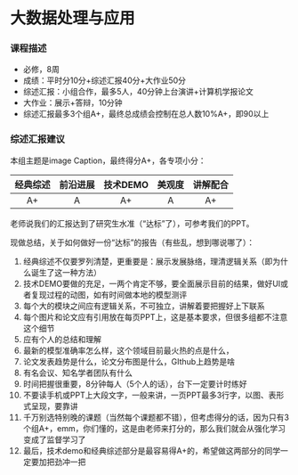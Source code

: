# 大数据处理与应用

### 课程描述

- 必修，8周
- 成绩：平时分10分+综述汇报40分+大作业50分
- 综述汇报：小组合作，最多5人，40分钟上台演讲+计算机学报论文
- 大作业：展示+答辩，10分钟
- 综述汇报最多3个组A+，最终总成绩会控制在总人数10%A+，即90以上



### 综述汇报建议

本组主题是image Caption，最终得分A+，各专项小分：

| 经典综述 | 前沿进展 | 技术DEMO | 美观度 | 讲解配合 |
| :------: | :------: | :------: | :----: | :------: |
|    A+    |    A     |    A+    |   A    |    A+    |

老师说我们的汇报达到了研究生水准（“达标”了），可参考我们的PPT。

现做总结，关于如何做好一份“达标”的报告（有些乱，想到哪说哪了）：

1. 经典综述不仅要罗列清楚，更重要是：展示发展脉络，理清逻辑关系（即为什么诞生了这一种方法）
2. 技术DEMO要做的充足，一两个肯定不够，要全面展示目前的结果，做好UI或者复现过程的动图，如有时间做本地的模型测评
3. 每个大的模块之间应有逻辑关系，不可独立，讲解着要把握好上下联系
4. 每个图片和论文应有引用放在每页PPT上，这是基本要求，但很多组都不注意这个细节
5. 应有个人的总结和理解
6. 最新的模型准确率怎么样，这个领域目前最火热的点是什么，
7. 论文发表趋势是什么，论文分布图是什么，GIthub上趋势是啥
8. 有名会议、知名学者团队有什么
9. 时间把握很重要，8分钟每人（5个人的话），台下一定要计时练好
10. 不要读手机或PPT上大段文字，一般来讲，一页PPT最多3行字，以图、表形式呈现，要靠讲
11. 千万别选特别晚的课题（当然每个课题都不错），但考虑得分的话，因为只有3个组A+，emm，你们懂的，这是由老师来打分的，那么我们就会从强化学习变成了监督学习了
12. 最后，技术demo和经典综述部分是最容易得A+的，希望做这两部分的同学一定要加把劲冲一把

